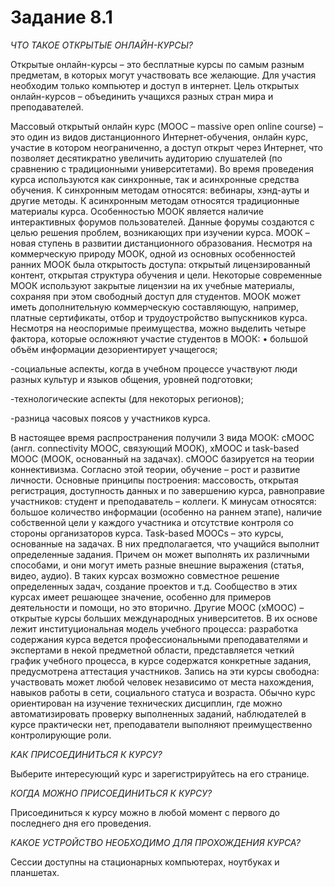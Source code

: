 # Задание 8.1

_ЧТО ТАКОЕ ОТКРЫТЫЕ ОНЛАЙН-КУРСЫ?_

Открытые онлайн-курсы – это бесплатные курсы по самым разным предметам, в которых могут участвовать все желающие. Для участия необходим только компьютер и доступ в интернет. Цель открытых онлайн-курсов – объединить учащихся разных стран мира и преподавателей. 

Массовый открытый онлайн курс (MOOC – massive open online course) – это один из видов дистанционного Интернет-обучения, онлайн курс, участие в котором неограниченно, а доступ открыт через Интернет, что позволяет десятикратно увеличить аудиторию слушателей (по сравнению с традиционными университетами). Во время проведения курса используются как синхронные, так и асинхронные средства обучения. К синхронным методам относятся: вебинары, хэнд-ауты и другие методы. К асинхронным методам относятся традиционные материалы курса. Особенностью МООК является наличие интерактивных форумов пользователей. Данные форумы создаются с целью решения проблем, возникающих при изучении курса. МООК – новая ступень в развитии дистанционного образования. Несмотря на коммерческую природу МООК, одной из основных особенностей ранних МООК была открытость доступа: открытый лицензированный контент, открытая структура обучения и цели. Некоторые современные МООК используют закрытые лицензии на их учебные материалы, сохраняя при этом свободный доступ для студентов. МООК может иметь дополнительную коммерческую составляющую, например, платные сертификаты, отбор и трудоустройство выпускников курса. Несмотря на неоспоримые преимущества, можно выделить четыре фактора, которые осложняют участие студентов в МООК: • большой объём информации дезориентирует учащегося; 

-социальные аспекты, когда в учебном процессе участвуют люди разных культур и языков общения, уровней подготовки; 

-технологические аспекты (для некоторых регионов); 

-разница часовых поясов у участников курса. 

В настоящее время распространения получили 3 вида МООК: cMOOC (англ. connectivity MOOC, связующий МООК), xMOOC и task-based MOOC (МООК, основанный на задачах). 
cMOOC базируется на теории коннективизма. Согласно этой теории, обучение – рост и развитие личности. Основные принципы построения: массовость, открытая регистрация, доступность данных и по завершению курса, равноправие участников: студент и преподаватель – коллеги. К минусам относятся: большое количество информации (особенно на раннем этапе), наличие собственной цели у каждого участника и отсутствие контроля со стороны организаторов курса. Task-based MOOCs – это курсы, основанные на задачах. В них предполагается, что учащийся выполнит определенные задания. Причем он может выполнять их различными способами, и они могут иметь разные внешние выражения (статья, видео, аудио). В таких курсах возможно совместное решение определенных задач, создание проектов и т.д. Сообщество в этих курсах имеет решающее значение, особенно для примеров деятельности и помощи, но это вторично. Другие MOOC (хMOOC) – открытые курсы больших международных университетов. В их основе лежит институциональная модель учебного процесса: разработка содержания курса ведется профессиональными преподавателями и экспертами в некой предметной области, представляется четкий график учебного процесса, в курсе содержатся конкретные задания, предусмотрена аттестация участников. Запись на эти курсы свободна: участвовать может любой человек независимо от места нахождения, навыков работы в сети, социального статуса и возраста. Обычно курс ориентирован на изучение технических дисциплин, где можно автоматизировать проверку выполненных заданий, наблюдателей в курсе практически нет, преподаватели выполняют преимущественно контролирующие роли. 

_КАК ПРИСОЕДИНИТЬСЯ К КУРСУ?_

Выберите интересующий курс и зарегистрируйтесь на его странице. 

_КОГДА МОЖНО ПРИСОЕДИНИТЬСЯ К КУРСУ?_

Присоединиться к курсу можно в любой момент с первого до последнего дня его проведения. 

_КАКОЕ УСТРОЙСТВО НЕОБХОДИМО ДЛЯ ПРОХОЖДЕНИЯ КУРСА?_

Сессии доступны на стационарных компьютерах, ноутбуках и планшетах. 
